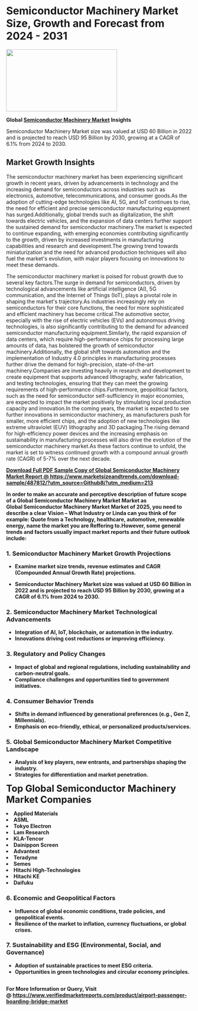 <H1>Semiconductor Machinery Market Size, Growth and Forecast from 2024 - 2031</H1><img class="aligncenter size-medium wp-image-584254" src="https://thirdeyenews.in/wp-content/uploads/2024/09/Global-Market-Research-300x168.jpeg" alt="" width="300" height="168" /><p><strong>Global&nbsp;<a href="https://www.marketsizeandtrends.com/download-sample/487812/?utm_source=Github8j?utm_medium=213">Semiconductor Machinery Market</a> Insights</strong></p><p>Semiconductor Machinery Market size was valued at USD 60 Billion in 2022 and is projected to reach USD 95 Billion by 2030, growing at a CAGR of 6.1% from 2024 to 2030.</p><p><h2>Market Growth Insights</h2> <p>The semiconductor machinery market has been experiencing significant growth in recent years, driven by advancements in technology and the increasing demand for semiconductors across industries such as electronics, automotive, telecommunications, and consumer goods.As the adoption of cutting-edge technologies like AI, 5G, and IoT continues to rise, the need for efficient and precise semiconductor manufacturing equipment has surged.Additionally, global trends such as digitalization, the shift towards electric vehicles, and the expansion of data centers further support the sustained demand for semiconductor machinery.The market is expected to continue expanding, with emerging economies contributing significantly to the growth, driven by increased investments in manufacturing capabilities and research and development.The growing trend towards miniaturization and the need for advanced production techniques will also fuel the market's evolution, with major players focusing on innovations to meet these demands.</p> <p><strong><a href="#"></a></strong></p> <p>The semiconductor machinery market is poised for robust growth due to several key factors.The surge in demand for semiconductors, driven by technological advancements like artificial intelligence (AI), 5G communication, and the Internet of Things (IoT), plays a pivotal role in shaping the market's trajectory.As industries increasingly rely on semiconductors for their core functions, the need for more sophisticated and efficient machinery has become critical.The automotive sector, especially with the rise of electric vehicles (EVs) and autonomous driving technologies, is also significantly contributing to the demand for advanced semiconductor manufacturing equipment.Similarly, the rapid expansion of data centers, which require high-performance chips for processing large amounts of data, has bolstered the growth of semiconductor machinery.Additionally, the global shift towards automation and the implementation of Industry 4.0 principles in manufacturing processes further drive the demand for high-precision, state-of-the-art machinery.Companies are investing heavily in research and development to create equipment that supports advanced lithography, wafer fabrication, and testing technologies, ensuring that they can meet the growing requirements of high-performance chips.Furthermore, geopolitical factors, such as the need for semiconductor self-sufficiency in major economies, are expected to impact the market positively by stimulating local production capacity and innovation.In the coming years, the market is expected to see further innovations in semiconductor machinery, as manufacturers push for smaller, more efficient chips, and the adoption of new technologies like extreme ultraviolet (EUV) lithography and 3D packaging.The rising demand for high-efficiency power devices and the increasing emphasis on sustainability in manufacturing processes will also drive the evolution of the semiconductor machinery market.As these factors continue to unfold, the market is set to witness continued growth with a compound annual growth rate (CAGR) of 5-7% over the next decade.</p> <p><strong><a href="#"></p><p><span class=""><strong>Download Full PDF Sample Copy of Global Semiconductor Machinery Market Report</strong> @ <a href="https://www.marketsizeandtrends.com/download-sample/487812/?utm_source=Github8j?utm_medium=213" target="_blank">https://www.marketsizeandtrends.com/download-sample/487812/?utm_source=Github8j?utm_medium=213</a></span></p><p>In order to make an accurate and perceptive description of future scope of a Global&nbsp;Semiconductor Machinery Market Market as Global&nbsp;Semiconductor Machinery Market Market of 2025, you need to describe a clear Vision &ndash; What Industry or Linda can you think of for example: Quote from a Technology, healthcare, automotive, renewable energy, name the market you are Reffering to.However, some general trends and factors usually impact market reports and their future outlook include:</p><h3>1.&nbsp;<strong>Semiconductor Machinery Market Growth Projections</strong></h3><ul><li>Examine market size trends, revenue estimates and CAGR (Compounded Annual Growth Rate) projections.</li><li><p>Semiconductor Machinery Market size was valued at USD 60 Billion in 2022 and is projected to reach USD 95 Billion by 2030, growing at a CAGR of 6.1% from 2024 to 2030.</p></li></ul><h3>2.&nbsp;<strong>Semiconductor Machinery Market Technological Advancements</strong></h3><ul><li>Integration of AI, IoT, blockchain, or automation in the industry.</li><li>Innovations driving cost reductions or improving efficiency.</li></ul><h3>3.&nbsp;<strong>Regulatory and Policy Changes</strong></h3><ul><li>Impact of global and regional regulations, including sustainability and carbon-neutral goals.</li><li>Compliance challenges and opportunities tied to government initiatives.</li></ul><h3>4.&nbsp;<strong>Consumer Behavior Trends</strong></h3><ul><li>Shifts in demand influenced by generational preferences (e.g., Gen Z, Millennials).</li><li>Emphasis on eco-friendly, ethical, or personalized products/services.</li></ul><h3>5.&nbsp;<strong>Global Semiconductor Machinery Market Competitive Landscape</strong></h3><ul><li>Analysis of key players, new entrants, and partnerships shaping the industry.</li><li>Strategies for differentiation and market penetration.</li></ul><p data-pm-slice="1 1 []"><span style="color: inherit; font-family: inherit; font-size: 25px;">Top Global Semiconductor Machinery Market Companies</span></p><div class="" data-test-id=""><p><li>Applied Materials</li><li> ASML</li><li> Tokyo Electron</li><li> Lam Research</li><li> KLA-Tencor</li><li> Dainippon Screen</li><li> Advantest</li><li> Teradyne</li><li> Semes</li><li> Hitachi High-Technologies</li><li> Hitachi KE</li><li> Daifuku</li></p></div><h3>6.&nbsp;<strong>Economic and Geopolitical Factors</strong></h3><ul><li>Influence of global economic conditions, trade policies, and geopolitical events.</li><li>Resilience of the market to inflation, currency fluctuations, or global crises.</li></ul><h3>7.&nbsp;<strong>Sustainability and ESG (Environmental, Social, and Governance)</strong></h3><ul><li>Adoption of sustainable practices to meet ESG criteria.</li><li>Opportunities in green technologies and circular economy principles.</li></ul><h2><strong style="font-size: 14px;">For More Information or Query, Visit @&nbsp;</strong><a style="background-color: #ffffff; font-size: 14px;" href="https://www.marketsizeandtrends.com/report/semiconductor-machinery-market/" target="_blank">https://www.verifiedmarketreports.com/product/airport-passenger-boarding-bridge-market</a></h2>